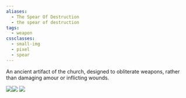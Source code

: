```yaml
---
aliases:
  - The Spear Of Destruction
  - the spear of destruction
tags:
  - weapon
cssclasses:
  - small-img
  - pixel
  - spear
---
```


An ancient artifact of the church, designed to obliterate weapons, rather than damaging amour or inflicting wounds. 



![](spear-destruction-butt.png)![](spear-destruction-body.png) ![](<file://C:\Users\jan050319\OneDrive - Skellefteå kommun\X-project\Godot\projects\spear-guy\Assets\Sprites\spear-destruction-head.png>)


